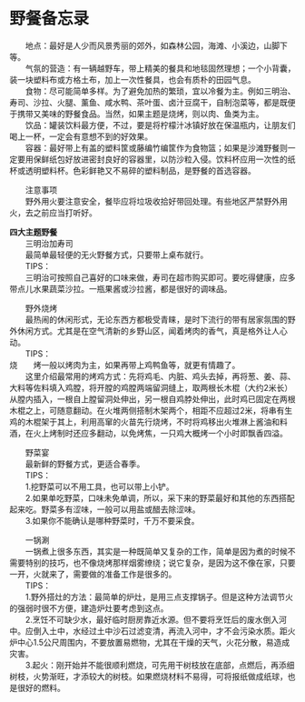 # 野餐备忘录  
 
&emsp;&emsp;地点：最好是人少而风景秀丽的郊外，如森林公园，海滩、小溪边，山脚下等。  
&emsp;&emsp;气氛的营造：有一辆越野车，带上精美的餐具和地毯固然理想；一个小背囊，装一块塑料布或方格土布，加上一次性餐具，也会有质朴的田园气息。  
&emsp;&emsp;食物：尽可能简单多样。为了避免加热的繁琐，宜以冷餐为主。例如三明治、寿司、沙拉、火腿、薰鱼、咸水鸭、茶叶蛋、卤汁豆腐干，自制泡菜等，都是既便于携带又美味的野餐食品。当然，如果主题是烧烤，则以肉、鱼类为主。  
&emsp;&emsp;饮品：罐装饮料最方便，不过，要是将柠檬汁冰镇好放在保温瓶内，让朋友们喝上一杯，一定会有意想不到的好效果。  
&emsp;&emsp;容器：最好带上有盖的塑料筐或藤编竹编筐作为食物篮；如果是沙滩野餐则一定要用保鲜纸包好放进密封良好的容器里，以防沙粒入侵。饮料杯应用一次性的纸杯或透明塑料杯。色彩鲜艳又不易碎的塑料制品，是野餐的首选容器。  
  
&emsp;&emsp;注意事项  
&emsp;&emsp;野外用火要注意安全，餐毕应将垃圾收拾好带回处理。有些地区严禁野外用火，去之前应当打听好。  
  
**四大主题野餐**  
&emsp;&emsp;三明治加寿司  
&emsp;&emsp;最简单最轻便的无火野餐方式，只要带上桌布就行。  
&emsp;&emsp;TIPS：  
&emsp;&emsp;三明治可按照自己喜好的口味来做，寿司在超市购买即可。要吃得健康，应多带点儿水果蔬菜沙拉。一瓶果酱或沙拉酱，都是很好的调味品。  
  
&emsp;&emsp;野外烧烤  
&emsp;&emsp;最热闹的休闲形式，无论东西方都极受青睐，是时下流行的带有居家氛围的野外休闲方式。尤其是在空气清新的乡野山区，闻着烤肉的香气，真是格外让人心动。  
&emsp;&emsp;TIPS：  
烧&emsp;&emsp;烤一般以烤肉为主，如果再带上鸡鸭鱼等，就更有情趣了。  
&emsp;&emsp;这里介绍最常用的烤鸡方式：先将鸡毛、内脏、鸡头去掉，再将葱、姜、蒜、大料等佐料填入鸡膛，将开膛的鸡膛两端留洞缝上，取两根长木棍（大约2米长）从膛内插入，一根自上膛留洞处伸出，另一根自鸡脖处伸出，此时鸡已固定在两根木棍之上，可随意翻动。在火堆两侧搭制木架两个，相距不应超过2米，将串有生鸡的木棍架于其上，利用高窜的火苗先行烧烤，不时将鸡移出火堆淋上酱油和料酒，在火上烤制时还应多翻动，以免烤焦，一只鸡大概烤一个小时即飘香四溢。  
  
&emsp;&emsp;野菜宴  
&emsp;&emsp;最新鲜的野餐方式，更适合春季。  
&emsp;&emsp;TIPS：  
&emsp;&emsp;1.挖野菜可以不用工具，也可以带上小铲。  
&emsp;&emsp;2.如果单吃野菜，口味未免单调，所以，采下来的野菜最好和其他的东西搭配起来吃。野菜多有涩味，一般可以用盐或醋去除涩味。  
&emsp;&emsp;3.如果你不能确认是哪种野菜时，千万不要采食。  
  
&emsp;&emsp;一锅涮  
&emsp;&emsp;一锅煮上很多东西，其实是一种既简单又复杂的工作，简单是因为煮的时候不需要特别的技巧，也不像烧烤那样烟雾缭绕；说它复杂，是因为这不像在家，只要一开，火就来了，需要做的准备工作是很多的。  
&emsp;&emsp;TIPS：  
&emsp;&emsp;1.野外搭灶的方法：最简单的炉灶，是用三点支撑锅子。但是这种方法调节火的强弱时很不方便，建造炉灶要考虑到这点。  
&emsp;&emsp;2.烹饪不可缺少水，最好临时厨房靠近水源。但不要将烹饪后的废水倒入河中。应倒入土中，水经过土中沙石过滤变清，再流入河中，才不会污染水质。距火炉中心1.5公尺周围内，不要放置易燃物，尤其在干燥的天气，火花分散，易造成灾害。  
&emsp;&emsp;3.起火：刚开始并不能很顺利燃烧，可先用干树枝放在底部，点燃后，再添细树枝，火势渐旺，才添较大的树枝。如果燃烧材料不易得，可将报纸做成纸球，也是很好的燃料。  